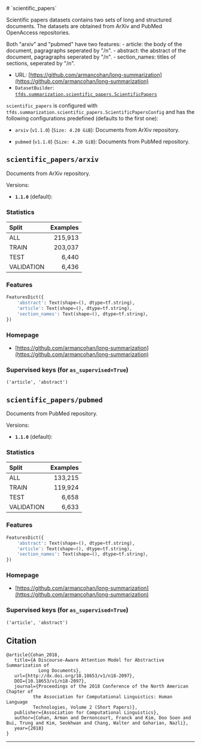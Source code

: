 <div itemscope itemtype="http://schema.org/Dataset">
  <div itemscope itemprop="includedInDataCatalog" itemtype="http://schema.org/DataCatalog">
    <meta itemprop="name" content="TensorFlow Datasets" />
  </div>
  <meta itemprop="name" content="scientific_papers" />
  <meta itemprop="description" content="&#10;Scientific papers datasets contains two sets of long and structured documents.&#10;The datasets are obtained from ArXiv and PubMed OpenAccess repositories.&#10;&#10;Both &quot;arxiv&quot; and &quot;pubmed&quot; have two features:&#10;  - article: the body of the document, pagragraphs seperated by &quot;/n&quot;.&#10;  - abstract: the abstract of the document, pagragraphs seperated by &quot;/n&quot;.&#10;  - section_names: titles of sections, seperated by &quot;/n&quot;.&#10;&#10;&#10;&#10;To use this dataset:&#10;&#10;```python&#10;import tensorflow_datasets as tfds&#10;&#10;ds = tfds.load('scientific_papers', split='train')&#10;for ex in ds.take(4):&#10;  print(ex)&#10;```&#10;&#10;See [the guide](https://www.tensorflow.org/datasets/overview) for more&#10;informations on [tensorflow_datasets](https://www.tensorflow.org/datasets).&#10;&#10;" />
  <meta itemprop="url" content="https://www.tensorflow.org/datasets/catalog/scientific_papers" />
  <meta itemprop="sameAs" content="https://github.com/armancohan/long-summarization" />
  <meta itemprop="citation" content="&#10;@article{Cohan_2018,&#10;   title={A Discourse-Aware Attention Model for Abstractive Summarization of&#10;            Long Documents},&#10;   url={http://dx.doi.org/10.18653/v1/n18-2097},&#10;   DOI={10.18653/v1/n18-2097},&#10;   journal={Proceedings of the 2018 Conference of the North American Chapter of&#10;          the Association for Computational Linguistics: Human Language&#10;          Technologies, Volume 2 (Short Papers)},&#10;   publisher={Association for Computational Linguistics},&#10;   author={Cohan, Arman and Dernoncourt, Franck and Kim, Doo Soon and Bui, Trung and Kim, Seokhwan and Chang, Walter and Goharian, Nazli},&#10;   year={2018}&#10;}&#10;" />
</div>
# `scientific_papers`

Scientific papers datasets contains two sets of long and structured documents.
The datasets are obtained from ArXiv and PubMed OpenAccess repositories.

Both "arxiv" and "pubmed" have two features: - article: the body of the
document, pagragraphs seperated by "/n". - abstract: the abstract of the
document, pagragraphs seperated by "/n". - section_names: titles of sections,
seperated by "/n".

*   URL:
    [https://github.com/armancohan/long-summarization](https://github.com/armancohan/long-summarization)
*   `DatasetBuilder`:
    [`tfds.summarization.scientific_papers.ScientificPapers`](https://github.com/tensorflow/datasets/tree/master/tensorflow_datasets/summarization/scientific_papers.py)

`scientific_papers` is configured with
`tfds.summarization.scientific_papers.ScientificPapersConfig` and has the
following configurations predefined (defaults to the first one):

*   `arxiv` (`v1.1.0`) (`Size: 4.20 GiB`): Documents from ArXiv repository.

*   `pubmed` (`v1.1.0`) (`Size: 4.20 GiB`): Documents from PubMed repository.

## `scientific_papers/arxiv`
Documents from ArXiv repository.

Versions:

*   **`1.1.0`** (default):

### Statistics

Split      | Examples
:--------- | -------:
ALL        | 215,913
TRAIN      | 203,037
TEST       | 6,440
VALIDATION | 6,436

### Features
```python
FeaturesDict({
    'abstract': Text(shape=(), dtype=tf.string),
    'article': Text(shape=(), dtype=tf.string),
    'section_names': Text(shape=(), dtype=tf.string),
})
```

### Homepage

*   [https://github.com/armancohan/long-summarization](https://github.com/armancohan/long-summarization)

### Supervised keys (for `as_supervised=True`)

`('article', 'abstract')`

## `scientific_papers/pubmed`
Documents from PubMed repository.

Versions:

*   **`1.1.0`** (default):

### Statistics

Split      | Examples
:--------- | -------:
ALL        | 133,215
TRAIN      | 119,924
TEST       | 6,658
VALIDATION | 6,633

### Features
```python
FeaturesDict({
    'abstract': Text(shape=(), dtype=tf.string),
    'article': Text(shape=(), dtype=tf.string),
    'section_names': Text(shape=(), dtype=tf.string),
})
```

### Homepage

*   [https://github.com/armancohan/long-summarization](https://github.com/armancohan/long-summarization)

### Supervised keys (for `as_supervised=True`)

`('article', 'abstract')`

## Citation
```
@article{Cohan_2018,
   title={A Discourse-Aware Attention Model for Abstractive Summarization of
            Long Documents},
   url={http://dx.doi.org/10.18653/v1/n18-2097},
   DOI={10.18653/v1/n18-2097},
   journal={Proceedings of the 2018 Conference of the North American Chapter of
          the Association for Computational Linguistics: Human Language
          Technologies, Volume 2 (Short Papers)},
   publisher={Association for Computational Linguistics},
   author={Cohan, Arman and Dernoncourt, Franck and Kim, Doo Soon and Bui, Trung and Kim, Seokhwan and Chang, Walter and Goharian, Nazli},
   year={2018}
}
```

--------------------------------------------------------------------------------
